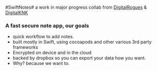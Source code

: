 #SwiftNotes#
a work in major progress collab from [DigitalRogues](https://github.com/digitalrogues "DigitalRogues") & [DigitalKNK](https://github.com/digitalknk "DigitalKNK")


### A fast secure note app, our goals ###

* quick workflow to add notes.
* built mostly in Swift, using cocoapods and other various 3rd party frameworks
* Encrypted on device and in the cloud
* backed by dropbox so you can export your data how you want.
* Why? because we want to.
